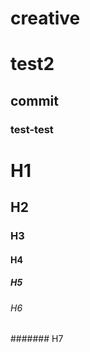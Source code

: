 # creative
# test2
## commit
### test-test

# H1
## H2
### H3
#### H4
##### H5
###### H6
####### H7
